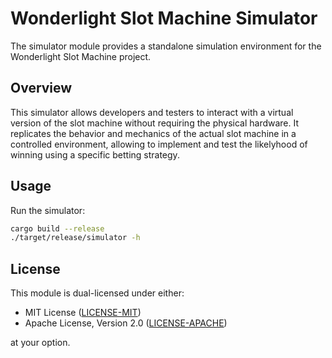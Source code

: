 # Wonderlight Slot Machine Simulator

The simulator module provides a standalone simulation environment for the Wonderlight Slot Machine project.

## Overview

This simulator allows developers and testers to interact with a virtual version of the slot machine without requiring the physical hardware. It replicates the behavior and mechanics of the actual slot machine in a controlled environment, allowing to implement and test the likelyhood of winning using a specific betting strategy.

## Usage

Run the simulator:

```bash
cargo build --release
./target/release/simulator -h
```

## License

This module is dual-licensed under either:

- MIT License ([LICENSE-MIT](../LICENSE-MIT))
- Apache License, Version 2.0 ([LICENSE-APACHE](../LICENSE-APACHE))

at your option.
